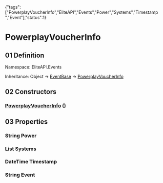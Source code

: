 {"tags":["PowerplayVoucherInfo","EliteAPI","Events","Power","Systems","Timestamp","Event"],"status":1}

# PowerplayVoucherInfo

## 01 Definition

Namespace: <span class='code'>EliteAPI.Events</span>

Inheritance: <span class='code'>Object</span> → <span class='code'>[EventBase](../../EliteAPI/Events/EventBase.html)</span> → <span class='code'>[PowerplayVoucherInfo](../../EliteAPI/Events/PowerplayVoucherInfo.html)</span>

## 02 Constructors

### <span class='code'>[PowerplayVoucherInfo](../../EliteAPI/Events/PowerplayVoucherInfo.html)</span> ()

## 03 Properties

### <span class='code'>String</span> Power

### <span class='code'>List<String></span> Systems

### <span class='code'>DateTime</span> Timestamp

### <span class='code'>String</span> Event

